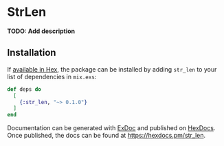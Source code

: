 # StrLen

**TODO: Add description**

## Installation

If [available in Hex](https://hex.pm/docs/publish), the package can be installed
by adding `str_len` to your list of dependencies in `mix.exs`:

```elixir
def deps do
  [
    {:str_len, "~> 0.1.0"}
  ]
end
```

Documentation can be generated with [ExDoc](https://github.com/elixir-lang/ex_doc)
and published on [HexDocs](https://hexdocs.pm). Once published, the docs can
be found at <https://hexdocs.pm/str_len>.

